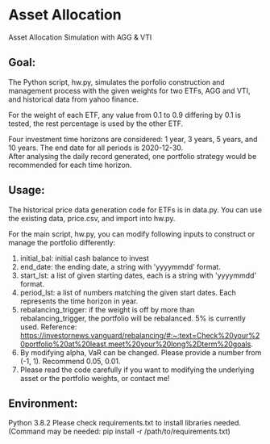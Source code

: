 # Asset Allocation
Asset Allocation Simulation with AGG &amp; VTI

## Goal:

The Python script, hw.py, simulates the porfolio construction and management process with the given weights for two ETFs, AGG and VTI, and historical data from yahoo finance. <br />

For the weight of each ETF, any value from 0.1 to 0.9 differing by 0.1 is tested, the rest percentage is used by the other ETF.

Four investment time horizons are considered: 1 year, 3 years, 5 years, and 10 years. The end date for all periods is 2020-12-30. <br />
After analysing the daily record generated, one portfolio strategy would be recommended for each time horizon. <br />

## Usage:
The historical price data generation code for ETFs is in data.py. You can use the existing data, price.csv, and import into hw.py. <br />

For the main script, hw.py, you can modify following inputs to construct or manage the portfolio differently:
1. initial_bal: initial cash balance to invest
2. end_date: the ending date, a string with 'yyyymmdd' format.
3. start_lst: a list of given starting dates, each is a string with 'yyyymmdd' format.
4. period_lst: a list of numbers matching the given start dates. Each represents the time horizon in year. 
5. rebalancing_trigger: if the weight is off by more than rebalancing_trigger, the portfolio will be rebalanced. 5% is currently used. 
Reference: https://investornews.vanguard/rebalancing/#:~:text=Check%20your%20portfolio%20at%20least,meet%20your%20long%2Dterm%20goals.
6. By modifying alpha, VaR can be changed. Please provide a number from (-1, 1). Recommend 0.05, 0.01.
7. Please read the code carefully if you want to modifying the underlying asset or the portfolio weights, or contact me!

## Environment:
Python 3.8.2
Please check requirements.txt to install libraries needed. 
(Command may be needed: pip install -r /path/to/requirements.txt)



